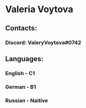 # Valeria Voytova 
## Contacts:
### Discord: ValeryVoytova#0742
## Languages:
### English - C1
### German - B1
### Russian - Naitive
